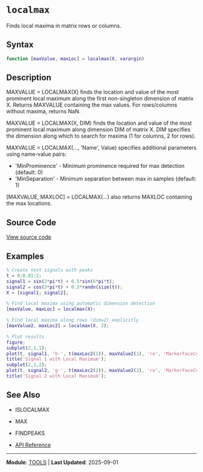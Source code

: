 # `localmax`

Finds local maxima in matrix rows or columns.

## Syntax

```matlab
function [maxValue, maxLoc] = localmax(X, varargin)
```

## Description

MAXVALUE = LOCALMAX(X) finds the location and value of the most prominent local maximum along the first non-singleton dimension of matrix X. Returns MAXVALUE containing the max values. For rows/columns without maxima, returns NaN.

MAXVALUE = LOCALMAX(X, DIM) finds the location and value of the most prominent local maximum along dimension DIM of matrix X. DIM specifies the dimension along which to search for maxima (1 for columns, 2 for rows).

MAXVALUE = LOCALMAX(..., 'Name', Value) specifies additional
parameters using name-value pairs:
- 'MinProminence' - Minimum prominence required for max detection
(default: 0)
- 'MinSeparation' - Minimum separation between max in samples
(default: 1)

[MAXVALUE, MAXLOC] = LOCALMAX(...) also returns MAXLOC containing the max locations.

## Source Code

[View source code](https://github.com/BSICoS/biosigmat/tree/main/src/tools/localmax.m)

## Examples

```matlab
% Create test signals with peaks
t = 0:0.01:2;
signal1 = sin(2*pi*t) + 0.5*sin(6*pi*t);
signal2 = cos(3*pi*t) + 0.3*randn(size(t));
X = [signal1; signal2];

% Find local maxima using automatic dimension detection
[maxValue, maxLoc] = localmax(X);

% Find local maxima along rows (dim=2) explicitly
[maxValue2, maxLoc2] = localmax(X, 2);

% Plot results
figure;
subplot(2,1,1);
plot(t, signal1, 'b-', t(maxLoc2(1)), maxValue2(1), 'ro', 'MarkerFaceColor', 'r');
title('Signal 1 with Local Maximum');
subplot(2,1,2);
plot(t, signal2, 'g-', t(maxLoc2(2)), maxValue2(2), 'ro', 'MarkerFaceColor', 'r');
title('Signal 2 with Local Maximum');
```

## See Also

- ISLOCALMAX
- MAX
- FINDPEAKS

- [API Reference](../index.md)

---

**Module**: [TOOLS](index.md) | **Last Updated**: 2025-09-01
